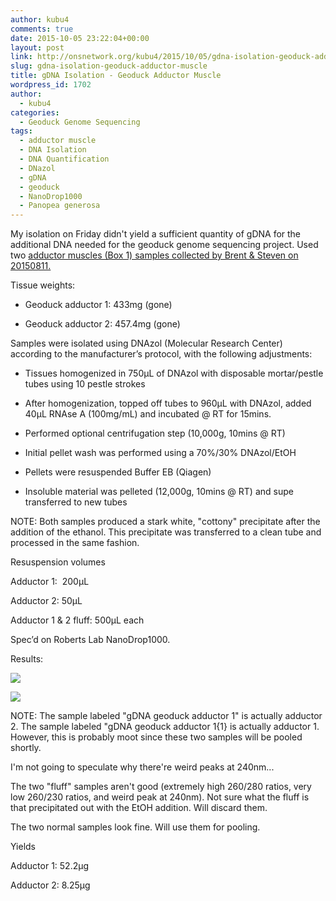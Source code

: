 ```yaml
---
author: kubu4
comments: true
date: 2015-10-05 23:22:04+00:00
layout: post
link: http://onsnetwork.org/kubu4/2015/10/05/gdna-isolation-geoduck-adductor-muscle/
slug: gdna-isolation-geoduck-adductor-muscle
title: gDNA Isolation - Geoduck Adductor Muscle
wordpress_id: 1702
author:
  - kubu4
categories:
  - Geoduck Genome Sequencing
tags:
  - adductor muscle
  - DNA Isolation
  - DNA Quantification
  - DNazol
  - gDNA
  - geoduck
  - NanoDrop1000
  - Panopea generosa
---
```


My isolation on Friday didn't yield a sufficient quantity of gDNA for the additional DNA needed for the geoduck genome sequencing project. Used two [adductor muscles (Box 1) samples collected by Brent & Steven on 20150811.](http://onsnetwork.org/halfshell/2015/08/11/big-day-big-clam/)

Tissue weights:




    
  * Geoduck adductor 1: 433mg (gone)

    
  * Geoduck adductor 2: 457.4mg (gone)





Samples were isolated using DNAzol (Molecular Research Center) according to the manufacturer’s protocol, with the following adjustments:




    
  * Tissues homogenized in 750μL of DNAzol with disposable mortar/pestle tubes using 10 pestle strokes

    
  * After homogenization, topped off tubes to 960μL with DNAzol, added 40μL RNAse A (100mg/mL) and incubated @ RT for 15mins.

    
  * Performed optional centrifugation step (10,000g, 10mins @ RT)

    
  * Initial pellet wash was performed using a 70%/30% DNAzol/EtOH

    
  * Pellets were resuspended Buffer EB (Qiagen)

    
  * Insoluble material was pelleted (12,000g, 10mins @ RT) and supe transferred to new tubes



NOTE: Both samples produced a stark white, "cottony" precipitate after the addition of the ethanol. This precipitate was transferred to a clean tube and processed in the same fashion.



Resuspension volumes

Adductor 1:  200μL

Adductor 2: 50μL

Adductor 1 & 2 fluff: 500μL each



Spec’d on Roberts Lab NanoDrop1000.

Results:

[![](http://eagle.fish.washington.edu/Arabidopsis/20151005_gDNA_geoduck_ODs_01.JPG)](http://eagle.fish.washington.edu/Arabidopsis/20151005_gDNA_geoduck_ODs_01.JPG)

[![](http://eagle.fish.washington.edu/Arabidopsis/20151005_gDNA_geoduck_plots_01.JPG)](http://eagle.fish.washington.edu/Arabidopsis/20151005_gDNA_geoduck_plots_01.JPG)



NOTE: The sample labeled "gDNA geoduck adductor 1" is actually adductor 2. The sample labeled "gDNA geoduck adductor 1{1} is actually adductor 1. However, this is probably moot since these two samples will be pooled shortly.

I'm not going to speculate why there're weird peaks at 240nm...

The two "fluff" samples aren't good (extremely high 260/280 ratios, very low 260/230 ratios, and weird peak at 240nm). Not sure what the fluff is that precipitated out with the EtOH addition. Will discard them.

The two normal samples look fine. Will use them for pooling.

Yields

Adductor 1: 52.2μg

Adductor 2: 8.25μg
